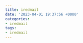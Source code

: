 ```yaml
---
title: iredmail
date: '2023-04-01 19:37:56 +0000'
categories:
- iredmail
tags:
- iredmail
---
```



